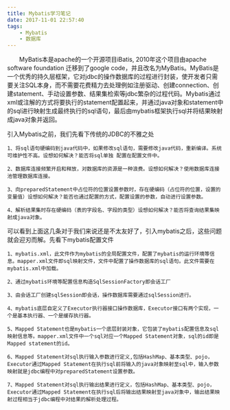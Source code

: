 ```yaml
---
title: Mybatis学习笔记
date: 2017-11-01 22:57:40
tags:	
	- Mybatis
	- 数据库
---
```


&emsp;&emsp;MyBatis本是apache的一个开源项目iBatis, 2010年这个项目由apache software foundation 迁移到了google code，并且改名为MyBatis。MyBatis是一个优秀的持久层框架，它对jdbc的操作数据库的过程进行封装，使开发者只需要关注SQL本身，而不需要花费精力去处理例如注册驱动、创建connection、创建statement、手动设置参数、结果集检索等jdbc繁杂的过程代码。Mybatis通过xml或注解的方式将要执行的statement配置起来，并通过java对象和statement中的sql进行映射生成最终执行的sql语句，最后由mybatis框架执行sql并将结果映射成java对象并返回。

<!-- more -->

引入Mybatis之前，我们先看下传统的JDBC的不雅之处
	

	1、将sql语句硬编码到java代码中，如果修改sql语句，需要修改java代码，重新编译。系统可维护性不高。设想如何解决？能否将sql单独 配置在配置文件中。
	
	2、数据库连接频繁开启和释放，对数据库的资源是一种浪费。设想如何解决？使用数据库连接池管理数据库连接。

	3、向preparedStatement中占位符的位置设置参数时，存在硬编码（占位符的位置，设置的变量值）设想如何解决？能否也通过配置的方式，配置设置的参数，自动进行设置参数。

	4、解析结果集时存在硬编码（表的字段名、字段的类型）设想如何解决？能否将查询结果集映射成java对象。


可以看到上面这几条对于我们来说还是不太友好了，引入mybatis之后，这些问题就会迎刃而解。先看下mybatis配置文件


	1、mybatis.xml，此文件作为mybatis的全局配置文件，配置了mybatis的运行环境等信息。mapper.xml文件即sql映射文件，文件中配置了操作数据库的sql语句。此文件需要在mybatis.xml中加载。 
	
	2、通过mybatis环境等配置信息构造SqlSessionFactory即会话工厂

	3、由会话工厂创建sqlSession即会话，操作数据库需要通过sqlSession进行。
	
	4、mybatis底层自定义了Executor执行器接口操作数据库，Executor接口有两个实现，一个是基本执行器、一个是缓存执行器。
	
	5、Mapped Statement也是mybatis一个底层封装对象，它包装了mybatis配置信息及sql映射信息等。mapper.xml文件中一个sql对应一个Mapped Statement对象，sql的id即是Mapped statement的id。
	
	6、Mapped Statement对sql执行输入参数进行定义,包括HashMap、基本类型、pojo，Executor通过Mapped Statement在执行sql前将输入的java对象映射至sql中，输入参数映射就是jdbc编程中对preparedStatement设置参数。
	
	7、Mapped Statement对sql执行输出结果进行定义，包括HashMap、基本类型、pojo，Executor通过Mapped Statement在执行sql后将输出结果映射至java对象中，输出结果映射过程相当于jdbc编程中对结果的解析处理过程。



